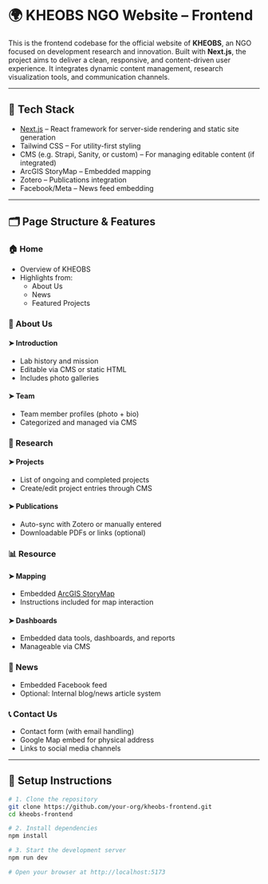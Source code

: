 # 🌍 KHEOBS NGO Website – Frontend

This is the frontend codebase for the official website of **KHEOBS**, an NGO focused on development research and innovation. Built with **Next.js**, the project aims to deliver a clean, responsive, and content-driven user experience. It integrates dynamic content management, research visualization tools, and communication channels.

---

## 🚀 Tech Stack

- [Next.js](https://nextjs.org/) – React framework for server-side rendering and static site generation
- Tailwind CSS – For utility-first styling
- CMS (e.g. Strapi, Sanity, or custom) – For managing editable content (if integrated)
- ArcGIS StoryMap – Embedded mapping
- Zotero – Publications integration
- Facebook/Meta – News feed embedding

---

## 🗂️ Page Structure & Features

### 🏠 Home

- Overview of KHEOBS
- Highlights from:
  - About Us
  - News
  - Featured Projects

### 👤 About Us

#### ➤ Introduction

- Lab history and mission
- Editable via CMS or static HTML
- Includes photo galleries

#### ➤ Team

- Team member profiles (photo + bio)
- Categorized and managed via CMS

### 🔬 Research

#### ➤ Projects

- List of ongoing and completed projects
- Create/edit project entries through CMS

#### ➤ Publications

- Auto-sync with Zotero or manually entered
- Downloadable PDFs or links (optional)

### 📊 Resource

#### ➤ Mapping

- Embedded [ArcGIS StoryMap](https://storymaps.arcgis.com/)
- Instructions included for map interaction

#### ➤ Dashboards

- Embedded data tools, dashboards, and reports
- Manageable via CMS

### 📰 News

- Embedded Facebook feed
- Optional: Internal blog/news article system

### 📞 Contact Us

- Contact form (with email handling)
- Google Map embed for physical address
- Links to social media channels

---

## 🔧 Setup Instructions

```bash
# 1. Clone the repository
git clone https://github.com/your-org/kheobs-frontend.git
cd kheobs-frontend

# 2. Install dependencies
npm install

# 3. Start the development server
npm run dev

# Open your browser at http://localhost:5173
```
